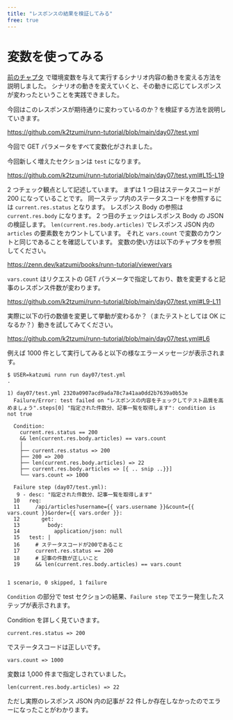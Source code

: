 ```yaml
---
title: "レスポンスの結果を検証してみる"
free: true
---
```


# 変数を使ってみる

[前のチャプタ](https://zenn.dev/katzumi/books/runn-tutorial/viewer/env-vars) で環境変数を与えて実行するシナリオ内容の動きを変える方法を説明しました。 
シナリオの動きを変えていくと、その動きに応じてレスポンスが変わったということを実践できました。

今回はこのレスポンスが期待通りに変わっているのか？を検証する方法を説明していきます。

https://github.com/k2tzumi/runn-tutorial/blob/main/day07/test.yml

今回で GET パラメータをすべて変数化がされました。

今回新しく増えたセクションは `test` になります。

https://github.com/k2tzumi/runn-tutorial/blob/main/day07/test.yml#L15-L19

2 つチェック観点として記述しています。
まずは 1 つ目はステータスコードが 200 になっていることです。
同一ステップ内のステータスコードを参照するには `current.res.status` となります。
レスポンス Body の参照は `current.res.body` になります。
2 つ目のチェックはレスポンス Body の JSON の検証します。
`len(current.res.body.articles)` でレスポンス JSON 内の `articles` の要素数をカウントしています。
それと `vars.count` で変数のカウントと同じであることを確認しています。
変数の使い方は以下のチャプタを参照してください。

https://zenn.dev/katzumi/books/runn-tutorial/viewer/vars

`vars.count` はリクエストの GET パラメータで指定しており、数を変更すると記事のレスポンス件数が変わります。

https://github.com/k2tzumi/runn-tutorial/blob/main/day07/test.yml#L9-L11

実際に以下の行の数値を変更して挙動が変わるか？（またテストとしては OK になるか？）動きを試してみてください。

https://github.com/k2tzumi/runn-tutorial/blob/main/day07/test.yml#L6

例えば 1000 件として実行してみると以下の様なエラーメッセージが表示されます。

```console
$ USER=katzumi runn run day07/test.yml        
.

1) day07/test.yml 2320a0907acd9ada78c7a41aa0dd2b7639a0b53e
  Failure/Error: test failed on "レスポンスの内容をチェックしてテスト品質を高めましょう".steps[0] "指定された件数分、記事一覧を取得します": condition is not true
  
  Condition:
    current.res.status == 200
    && len(current.res.body.articles) == vars.count
    │
    ├── current.res.status => 200
    ├── 200 => 200
    ├── len(current.res.body.articles) => 22
    ├── current.res.body.articles => [{ .. snip ..}}]
    └── vars.count => 1000
    
  Failure step (day07/test.yml):
   9 - desc: "指定された件数分、記事一覧を取得します"
  10   req:
  11     /api/articles?username={{ vars.username }}&count={{ vars.count }}&order={{ vars.order }}:
  12       get:
  13         body:
  14           application/json: null
  15   test: |
  16     # ステータスコードが200であること
  17     current.res.status == 200
  18     # 記事の件数が正しいこと
  19     && len(current.res.body.articles) == vars.count


1 scenario, 0 skipped, 1 failure
```

`Condition` の部分で test セクションの結果、`Failure step` でエラー発生したステップが表示されます。

Condition を詳しく見ていきます。

`current.res.status => 200`

でステータスコードは正しいです。

`vars.count => 1000` 

変数は 1,000 件まで指定しされていました。

`len(current.res.body.articles) => 22` 

ただし実際のレスポンス JSON 内の記事が 22 件しか存在しなかったのでエラーになったことがわかります。
